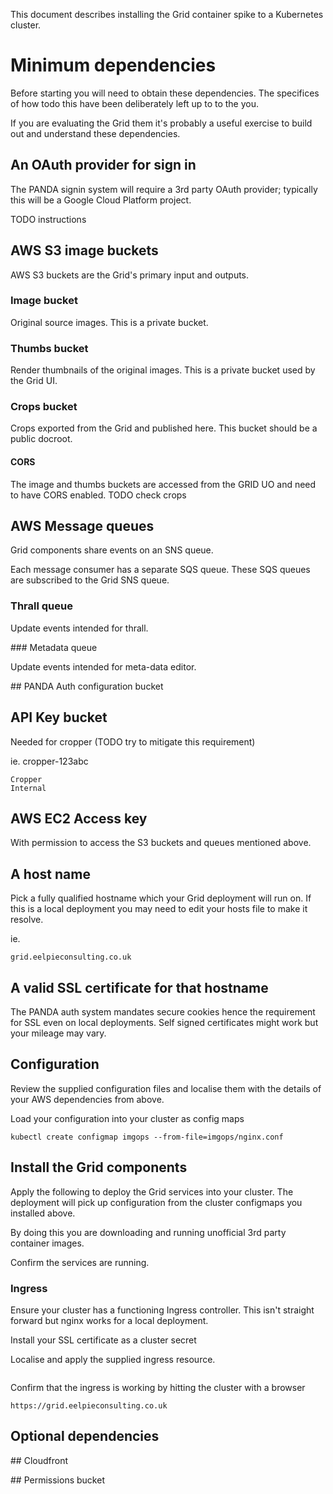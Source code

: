 This document describes installing the Grid container spike to a Kubernetes cluster.


# Minimum dependencies

Before starting you will need to obtain these dependencies.
The specifices of how todo this have been deliberately left up to to the you.

If you are evaluating the Grid them it's probably a useful exercise to build out and understand these dependencies.


## An OAuth provider for sign in

The PANDA signin system will require a 3rd party OAuth provider;
typically this will be a Google Cloud Platform project.

TODO instructions


## AWS S3 image buckets

AWS S3 buckets are the Grid's primary input and outputs.

### Image bucket

Original source images.
This is a private bucket.

### Thumbs bucket

Render thumbnails of the original images.
This is a private bucket used by the Grid UI.

### Crops bucket

Crops exported from the Grid and published here.
This bucket should be a public docroot.


#### CORS

The image and thumbs buckets are accessed from the GRID UO and need to have CORS enabled.
TODO check crops


## AWS Message queues

Grid components share events on an SNS queue.

Each message consumer has a separate SQS queue.
These SQS queues are subscribed to the Grid SNS queue.

### Thrall queue

Update events intended for thrall.

### Metadata queue

Update events intended for meta-data editor.


## PANDA Auth configuration bucket


## API Key bucket

Needed for cropper (TODO try to mitigate this requirement)

ie.
cropper-123abc
```
Cropper
Internal
```

## AWS EC2 Access key

With permission to access the S3 buckets and queues mentioned above.


## A host name

Pick a fully qualified hostname which your Grid deployment will run on.
If this is a local deployment you may need to edit your hosts file to make it resolve.

ie.
```
grid.eelpieconsulting.co.uk
```


## A valid SSL certificate for that hostname

The PANDA auth system mandates secure cookies hence the requirement for SSL even on local deployments.
Self signed certificates might work but your mileage may vary.


## Configuration

Review the supplied configuration files and localise them with the details of your AWS dependencies from above.

Load your configuration into your cluster as config maps

```
kubectl create configmap imgops --from-file=imgops/nginx.conf
```



## Install the Grid components

Apply the following to deploy the Grid services into your cluster. The deployment will pick up configuration from the cluster configmaps you installed above.

By doing this you are downloading and running unofficial 3rd party container images.

Confirm the services are running.



### Ingress

Ensure your cluster has a functioning Ingress controller.
This isn't straight forward but nginx works for a local deployment.


Install your SSL certificate as a cluster secret

Localise and apply the supplied ingress resource.

```
```


Confirm that the ingress is working by hitting the cluster with a browser

```
https://grid.eelpieconsulting.co.uk
```


## Optional dependencies

## Cloudfront

## Permissions bucket

